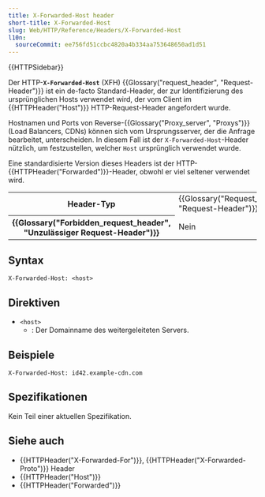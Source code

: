 ```yaml
---
title: X-Forwarded-Host header
short-title: X-Forwarded-Host
slug: Web/HTTP/Reference/Headers/X-Forwarded-Host
l10n:
  sourceCommit: ee756fd51ccbc4820a4b334aa753648650ad1d51
---
```


{{HTTPSidebar}}

Der HTTP-**`X-Forwarded-Host`** (XFH) {{Glossary("request_header", "Request-Header")}} ist ein de-facto Standard-Header, der zur Identifizierung des ursprünglichen Hosts verwendet wird, der vom Client im {{HTTPHeader("Host")}} HTTP-Request-Header angefordert wurde.

Hostnamen und Ports von Reverse-{{Glossary("Proxy_server", "Proxys")}} (Load Balancers, CDNs) können sich vom Ursprungsserver, der die Anfrage bearbeitet, unterscheiden. In diesem Fall ist der `X-Forwarded-Host`-Header nützlich, um festzustellen, welcher `Host` ursprünglich verwendet wurde.

Eine standardisierte Version dieses Headers ist der HTTP-{{HTTPHeader("Forwarded")}}-Header, obwohl er viel seltener verwendet wird.

<table class="properties">
  <tbody>
    <tr>
      <th scope="row">Header-Typ</th>
      <td>{{Glossary("Request_header", "Request-Header")}}</td>
    </tr>
    <tr>
      <th scope="row">{{Glossary("Forbidden_request_header", "Unzulässiger Request-Header")}}</th>
      <td>Nein</td>
    </tr>
  </tbody>
</table>

## Syntax

```http
X-Forwarded-Host: <host>
```

## Direktiven

- `<host>`
  - : Der Domainname des weitergeleiteten Servers.

## Beispiele

```http
X-Forwarded-Host: id42.example-cdn.com
```

## Spezifikationen

Kein Teil einer aktuellen Spezifikation.

## Siehe auch

- {{HTTPHeader("X-Forwarded-For")}}, {{HTTPHeader("X-Forwarded-Proto")}} Header
- {{HTTPHeader("Host")}}
- {{HTTPHeader("Forwarded")}}
